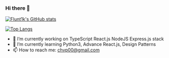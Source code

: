 ### Hi there 👋

[![Flunt1k's GitHub stats](https://github-readme-stats.vercel.app/api?username=flunt1k&show_icons=true&theme=tokyonight)](https://github.com/anuraghazra/github-readme-stats)

[![Top Langs](https://github-readme-stats.vercel.app/api/top-langs/?username=flunt1k&layout=compact&theme=tokyonight)](https://github.com/anuraghazra/github-readme-stats)

- 🔭 I’m currently working on TypeScript React.js NodeJS Express.js stack
- 🌱 I’m currently learning Python3, Advance React.js, Design Patterns
- 📫 How to reach me: chvp00@gmail.com
